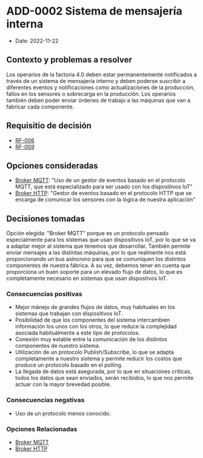 # ADD-0002 Sistema de mensajería interna

* Date: 2022-11-22

## Contexto y problemas a resolver

Los operarios de la factoria 4.0 deben estar permanentemente notificados a través de un sistema de mensajería interno y deben poderse suscribir a diferentes eventos y notificaciones como actualizaciones de la producción, fallos en los sensores o sobrecarga en la producción. Los operarios también deben poder enviar órdenes de trabajo a las máquinas que van a fabricar cada componente.

## Requisitio de decisión

* [RF-006](../requisitos/RF-006.md)
* [RF-009](../requisitos/RF-009.md)

## Opciones consideradas

* [Broker MQTT](./0002.1-Broker-Comunicacion-MQTT.md): "Uso de un gestor de eventos basado en el protocolo MQTT, que está especializado para ser usado con los dispositivos IoT"
* [Broker HTTP](./0002.2-Broker-Comunicaci%C3%B3n-HTTP.md): "Gestor de eventos basado en el protocolo HTTP que se encarga de comunicar los sensores con la lógica de nuestra aplicación"

## Decisiones tomadas

Opción elegida: "Broker MQTT" porque es un protocolo pensado especialmente para los sistemas que usan dispositivos IoT, por lo que se va a adaptar mejor al sistema que tenemos que desarrollar. También permite enviar mensajes a las distintas máquinas, por lo que realmente nos está proporcionando un bus asíncrono para que se comuniquen los distintos componentes de nuestra fábrica. A su vez, debemos tener en cuenta que proporciona un buen soporte para un elevado flujo de datos, lo que es completamente necesario en sistemas que usan dispostivos IoT.

### Consecuencias positivas <!-- optional -->

* Mejor mánejo de grandes flujos de datos, muy habituales en los sistemas que trabajan con dispositivos IoT.
* Posibilidad de que los componentes del sistema intercambien información los unos con los otros, lo que reduce la complejidad asociada habituálmente a este tipo de protocolos.
* Conexión muy estable entre la comunicación de los distintos componentes de nuestro sistema.
* Utilización de un protocolo Publish/Subscribe, lo que se adapta completamente a nuestro sistema y permite reducir los costos que produce un protocolo basado en el polling.
* La llegada de datos está asegurada, por lo que en situaciones críticas, todos los datos que sean enviados, serán recibidos, lo que nos permite actuar con la mayor brevedad posible.

### Consecuencias negativas <!-- optional -->

* Uso de un protocolo menos conocido.

### Opciones Relacionadas

* [Broker MQTT](./0002.1-Broker-Comunicacion-MQTT.md)
* [Broker HTTP](./0002.2-Broker-Comunicaci%C3%B3n-HTTP.md)
